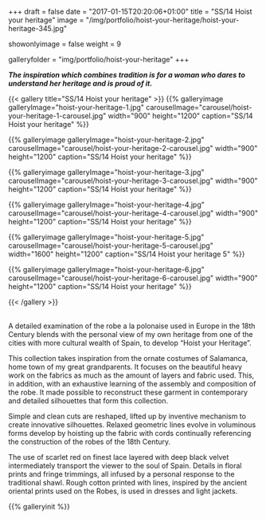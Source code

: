 +++
draft = false
date = "2017-01-15T20:20:06+01:00"
title = "SS/14 Hoist your heritage"
image = "/img/portfolio/hoist-your-heritage/hoist-your-heritage-345.jpg"

showonlyimage = false
weight = 9

galleryfolder = "img/portfolio/hoist-your-heritage"
+++

***The inspiration which combines tradition is for a woman who dares to understand her heritage and is proud of it.***


<!--more-->

{{< gallery title="SS/14 Hoist your heritage" >}}
  {{% galleryimage galleryImage="hoist-your-heritage-1.jpg" carouselImage="carousel/hoist-your-heritage-1-carousel.jpg" width="900" height="1200" caption="SS/14 Hoist your heritage" %}}

  {{% galleryimage galleryImage="hoist-your-heritage-2.jpg" carouselImage="carousel/hoist-your-heritage-2-carousel.jpg" width="900" height="1200" caption="SS/14 Hoist your heritage" %}}

  {{% galleryimage galleryImage="hoist-your-heritage-3.jpg" carouselImage="carousel/hoist-your-heritage-3-carousel.jpg" width="900" height="1200" caption="SS/14 Hoist your heritage" %}}

  {{% galleryimage galleryImage="hoist-your-heritage-4.jpg" carouselImage="carousel/hoist-your-heritage-4-carousel.jpg" width="900" height="1200" caption="SS/14 Hoist your heritage" %}}

  {{% galleryimage galleryImage="hoist-your-heritage-5.jpg" carouselImage="carousel/hoist-your-heritage-5-carousel.jpg" width="1600" height="1200" caption="SS/14 Hoist your heritage 5" %}}

  {{% galleryimage galleryImage="hoist-your-heritage-6.jpg" carouselImage="carousel/hoist-your-heritage-6-carousel.jpg" width="900" height="1200" caption="SS/14 Hoist your heritage" %}}


{{< /gallery >}}

<br/>
A detailed examination of the robe a la polonaise used in Europe in the 18th Century blends with the personal view of my own heritage from one of the cities with more cultural wealth of Spain, to develop “Hoist your Heritage”.

This collection takes inspiration from the ornate costumes of Salamanca, home town of my great grandparents. It focuses on the beautiful heavy work on the fabrics as much as the amount of layers and fabric used. This, in addition, with an exhaustive learning of the assembly and composition of the robe. It made possible to reconstruct these garment in contemporary and
detailed silhouettes that form this collection.

Simple and clean cuts are reshaped, lifted up by inventive mechanism to create innovative silhouettes. Relaxed geometric lines evolve in voluminous forms develop by hoisting up the fabric with cords continually referencing the construction of the robes of the 18th Century.

The use of scarlet red on finest lace layered with deep black velvet intermediately transport the viewer to the soul of Spain. Details in floral prints and fringe trimmings, all infused by a personal response to the traditional shawl. Rough cotton printed with lines, inspired by the ancient oriental prints used on the Robes, is used in dresses and light jackets.




{{% galleryinit %}}
